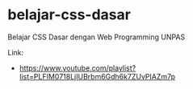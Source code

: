 # belajar-css-dasar
Belajar CSS Dasar dengan Web Programming UNPAS

Link:
- https://www.youtube.com/playlist?list=PLFIM0718LjIUBrbm6Gdh6k7ZUvPIAZm7p
